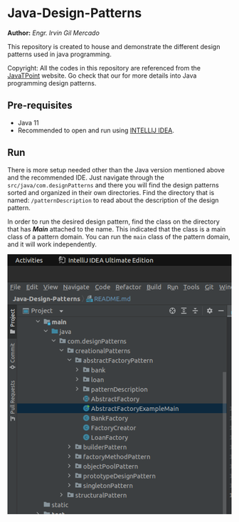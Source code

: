 # Java-Design-Patterns

**Author:** *Engr. Irvin Gil Mercado*

This repository is created to house and demonstrate the different design patterns used in java programming.

Copyright: All the codes in this repository are referenced from the [JavaTPoint](https://www.javatpoint.com/design-patterns-in-java) website. Go check that our for
more details into Java programming design patterns.

## Pre-requisites
- Java 11
- Recommended to open and run using [INTELLIJ IDEA](https://www.jetbrains.com/idea/download/#section=linux).

## Run
There is more setup needed other than the Java version mentioned above and the recommended IDE. Just navigate through the `src/java/com.designPatterns` and there you will find the design patterns sorted and organized in their own directories.
Find the directory that is named: `/patternDescription` to read about the description of the design pattern.

In order to run the desired design pattern, find the class on the directory that has ***Main*** attached to the name. This indicated that the class is a main class of a pattern domain.
You can run the `main` class of the pattern domain, and it will work independently.

<img src="src/static/img.png">